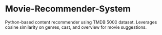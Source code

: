 # Movie-Recommender-System
Python-based content recommender using TMDB 5000 dataset. Leverages cosine similarity on genres, cast, and overview for movie suggestions.
